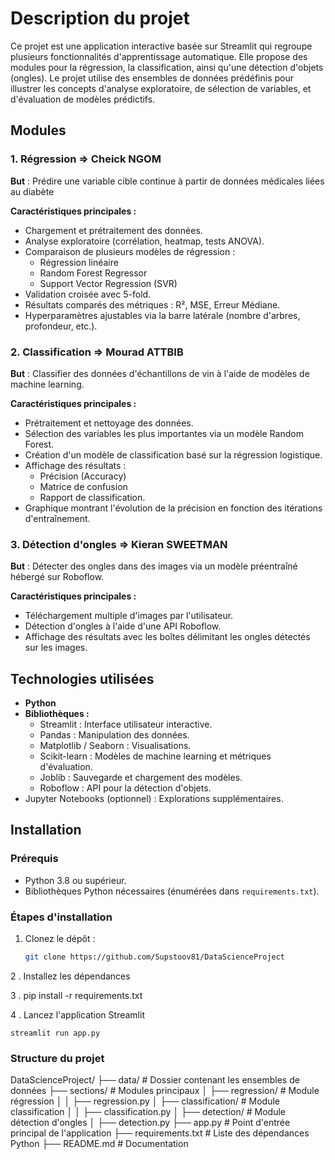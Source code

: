 # Description du projet
Ce projet est une application interactive basée sur Streamlit qui regroupe plusieurs fonctionnalités d'apprentissage automatique. Elle propose des modules pour la régression, la classification, ainsi qu'une détection d'objets (ongles). Le projet utilise des ensembles de données prédéfinis pour illustrer les concepts d'analyse exploratoire, de sélection de variables, et d'évaluation de modèles prédictifs.

## Modules

### 1. Régression => Cheick NGOM
**But** : Prédire une variable cible continue à partir de données médicales liées au diabète 

**Caractéristiques principales :**
- Chargement et prétraitement des données.
- Analyse exploratoire (corrélation, heatmap, tests ANOVA).
- Comparaison de plusieurs modèles de régression :
  - Régression linéaire
  - Random Forest Regressor
  - Support Vector Regression (SVR)
- Validation croisée avec 5-fold.
- Résultats comparés des métriques : R², MSE, Erreur Médiane.
- Hyperparamètres ajustables via la barre latérale (nombre d'arbres, profondeur, etc.).

### 2. Classification => Mourad ATTBIB
**But** : Classifier des données d'échantillons de vin à l'aide de modèles de machine learning.

**Caractéristiques principales :**
- Prétraitement et nettoyage des données.
- Sélection des variables les plus importantes via un modèle Random Forest.
- Création d'un modèle de classification basé sur la régression logistique.
- Affichage des résultats :
  - Précision (Accuracy)
  - Matrice de confusion
  - Rapport de classification.
- Graphique montrant l'évolution de la précision en fonction des itérations d'entraînement.

### 3. Détection d'ongles => Kieran SWEETMAN
**But** : Détecter des ongles dans des images via un modèle préentraîné hébergé sur Roboflow.

**Caractéristiques principales :**
- Téléchargement multiple d'images par l'utilisateur.
- Détection d'ongles à l'aide d'une API Roboflow.
- Affichage des résultats avec les boîtes délimitant les ongles détectés sur les images.

## Technologies utilisées
- **Python**
- **Bibliothèques :**
  - Streamlit : Interface utilisateur interactive.
  - Pandas : Manipulation des données.
  - Matplotlib / Seaborn : Visualisations.
  - Scikit-learn : Modèles de machine learning et métriques d'évaluation.
  - Joblib : Sauvegarde et chargement des modèles.
  - Roboflow : API pour la détection d'objets.
- Jupyter Notebooks (optionnel) : Explorations supplémentaires.

## Installation

### Prérequis
- Python 3.8 ou supérieur.
- Bibliothèques Python nécessaires (énumérées dans `requirements.txt`).

### Étapes d'installation
1. Clonez le dépôt :  
   ```bash
   git clone https://github.com/Supstoov81/DataScienceProject

 2 .  Installez les dépendances

 3 .  pip install -r requirements.txt

 4 .   Lancez l'application Streamlit 

    streamlit run app.py


### Structure du projet 
DataScienceProject/
├── data/                          # Dossier contenant les ensembles de données
├── sections/                      # Modules principaux
│   ├── regression/                # Module régression
│   │   ├── regression.py
│   ├── classification/            # Module classification
│   │   ├── classification.py
│   ├── detection/                 # Module détection d'ongles
│       ├── detection.py
├── app.py                         # Point d'entrée principal de l'application
├── requirements.txt               # Liste des dépendances Python
├── README.md                      # Documentation


